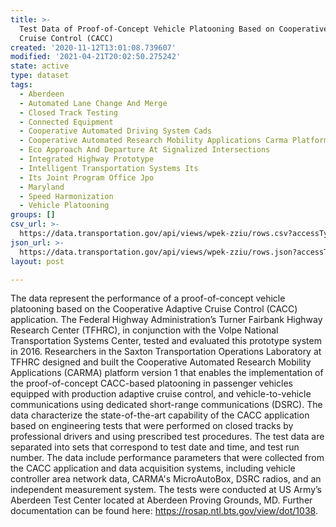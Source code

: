```yaml
---
title: >-
  Test Data of Proof-of-Concept Vehicle Platooning Based on Cooperative Adaptive
  Cruise Control (CACC)
created: '2020-11-12T13:01:08.739607'
modified: '2021-04-21T20:02:50.275242'
state: active
type: dataset
tags:
  - Aberdeen
  - Automated Lane Change And Merge
  - Closed Track Testing
  - Connected Equipment
  - Cooperative Automated Driving System Cads
  - Cooperative Automated Research Mobility Applications Carma Platform
  - Eco Approach And Departure At Signalized Intersections
  - Integrated Highway Prototype
  - Intelligent Transportation Systems Its
  - Its Joint Program Office Jpo
  - Maryland
  - Speed Harmonization
  - Vehicle Platooning
groups: []
csv_url: >-
  https://data.transportation.gov/api/views/wpek-zziu/rows.csv?accessType=DOWNLOAD
json_url: >-
  https://data.transportation.gov/api/views/wpek-zziu/rows.json?accessType=DOWNLOAD
layout: post

---
```

The data represent the performance of a proof-of-concept vehicle platooning based on the Cooperative Adaptive Cruise Control (CACC) application. The Federal Highway Administration’s Turner Fairbank Highway Research Center (TFHRC), in conjunction with the Volpe National Transportation Systems Center,  tested and evaluated this prototype system in 2016. Researchers in the Saxton Transportation Operations Laboratory at TFHRC designed and built the Cooperative Automated Research Mobility Applications (CARMA) platform version 1 that enables the implementation of the proof-of-concept CACC-based platooning in passenger vehicles equipped with production adaptive cruise control, and vehicle-to-vehicle communications using dedicated short-range communications (DSRC). The data characterize the state-of-the-art capability of the CACC application based on engineering tests that were performed on closed tracks by professional drivers and using prescribed test procedures. The test data are separated into sets that correspond to test date and time, and test run number. The data include performance parameters that were collected from the CACC application and data acquisition systems, including vehicle controller area network data, CARMA's MicroAutoBox, DSRC radios, and an independent measurement system. The tests were conducted at US Army’s Aberdeen Test Center located at Aberdeen Proving Grounds, MD. Further documentation can be found here: https://rosap.ntl.bts.gov/view/dot/1038.
